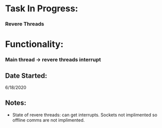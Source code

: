 # Task In Progress:
### Revere Threads


# Functionality:
### Main thread -> revere threads interrupt

## Date Started:
6/18/2020

## Notes:

- State of revere threads: can get interrupts. Sockets not implimented so offline comms are not implimented.
